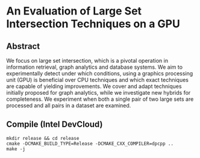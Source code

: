 # An Evaluation of Large Set Intersection Techniques on a GPU

## Abstract
We focus on large set intersection, which is a pivotal operation in information retrieval, graph analytics and database systems.  We aim to experimentally detect under which conditions, using a graphics processing unit (GPU) is beneficial over CPU techniques and which exact techniques are capable of yielding improvements.
We cover and adapt techniques initially proposed for graph analytics, while we investigate new hybrids for completeness.
We experiment when both a single pair of two large sets are processed and all pairs in a dataset are examined.


## Compile (Intel DevCloud)

```
mkdir release && cd release
cmake -DCMAKE_BUILD_TYPE=Release -DCMAKE_CXX_COMPILER=dpcpp ..
make -j
```
